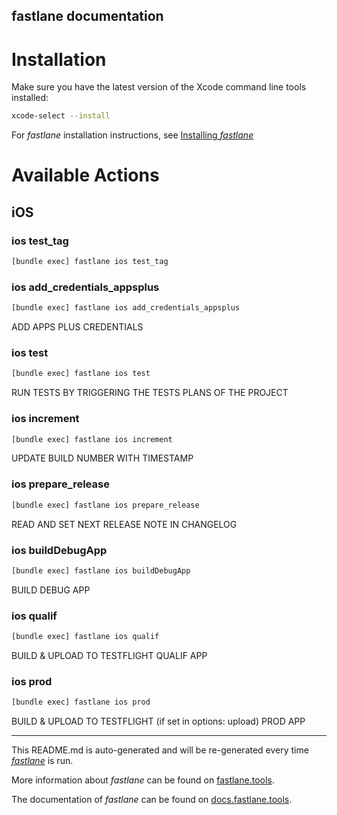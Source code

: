 fastlane documentation
----

# Installation

Make sure you have the latest version of the Xcode command line tools installed:

```sh
xcode-select --install
```

For _fastlane_ installation instructions, see [Installing _fastlane_](https://docs.fastlane.tools/#installing-fastlane)

# Available Actions

## iOS

### ios test_tag

```sh
[bundle exec] fastlane ios test_tag
```



### ios add_credentials_appsplus

```sh
[bundle exec] fastlane ios add_credentials_appsplus
```

ADD APPS PLUS CREDENTIALS

### ios test

```sh
[bundle exec] fastlane ios test
```

RUN TESTS BY TRIGGERING THE TESTS PLANS OF THE PROJECT

### ios increment

```sh
[bundle exec] fastlane ios increment
```

UPDATE BUILD NUMBER WITH TIMESTAMP

### ios prepare_release

```sh
[bundle exec] fastlane ios prepare_release
```

READ AND SET NEXT RELEASE NOTE IN CHANGELOG

### ios buildDebugApp

```sh
[bundle exec] fastlane ios buildDebugApp
```

BUILD DEBUG APP

### ios qualif

```sh
[bundle exec] fastlane ios qualif
```

BUILD & UPLOAD TO TESTFLIGHT QUALIF APP

### ios prod

```sh
[bundle exec] fastlane ios prod
```

BUILD & UPLOAD TO TESTFLIGHT (if set in options: upload) PROD APP

----

This README.md is auto-generated and will be re-generated every time [_fastlane_](https://fastlane.tools) is run.

More information about _fastlane_ can be found on [fastlane.tools](https://fastlane.tools).

The documentation of _fastlane_ can be found on [docs.fastlane.tools](https://docs.fastlane.tools).
